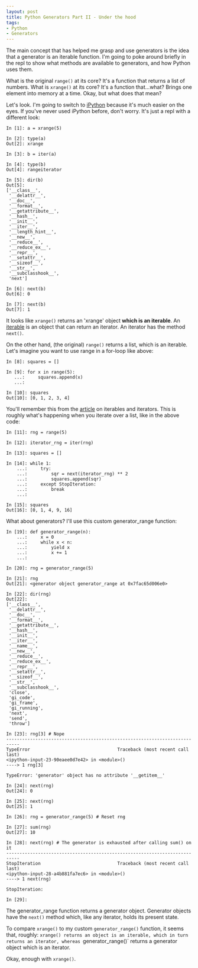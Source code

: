 ```yaml
---
layout: post
title: Python Generators Part II - Under the hood
tags:
- Python
- Generators
---
```


The main concept that has helped me grasp and use generators is the idea that a generator is an iterable function. I'm going to poke around briefly in the repl to show what methods are available to generators, and how Python uses them.

What is the original `range()` at its core? It's a function that returns a list of numbers. What is `xrange()` at its core? It's a function that...what? Brings one element into memory at a time. Okay, but what does that mean?

Let's look. I'm going to switch to [iPython](https://ipython.org/install.html) because it's much easier on the eyes. If you've never used iPython before, don't worry. It's just a repl with a different look:

```
In [1]: a = xrange(5)

In [2]: type(a)
Out[2]: xrange

In [3]: b = iter(a)

In [4]: type(b)
Out[4]: rangeiterator

In [5]: dir(b)
Out[5]:
['__class__',
 '__delattr__',
 '__doc__',
 '__format__',
 '__getattribute__',
 '__hash__',
 '__init__',
 '__iter__',
 '__length_hint__',
 '__new__',
 '__reduce__',
 '__reduce_ex__',
 '__repr__',
 '__setattr__',
 '__sizeof__',
 '__str__',
 '__subclasshook__',
 'next']

In [6]: next(b)
Out[6]: 0

In [7]: next(b)
Out[7]: 1
```

It looks like `xrange()` returns an 'xrange' object **which is an iterable**. An [iterable](http://reeddunkle.github.io/Python-Iterables-Iterators/) is an object that can return an iterator. An iterator has the method `next()`.

On the other hand, (the original) `range()` returns a list, which is an iterable. Let's imagine you want to use range in a for-loop like above:

```
In [8]: squares = []

In [9]: for x in range(5):
   ...:     squares.append(x)
   ...:

In [10]: squares
Out[10]: [0, 1, 2, 3, 4]
```

You'll remember this from the [article](http://reeddunkle.github.io/Python-Iterables-Iterators/) on iterables and iterators. This is roughly what's happening when you iterate over a list, like in the above code:

```
In [11]: rng = range(5)

In [12]: iterator_rng = iter(rng)

In [13]: squares = []

In [14]: while 1:
    ...:     try:
    ...:         sqr = next(iterator_rng) ** 2
    ...:         squares.append(sqr)
    ...:     except StopIteration:
    ...:         break
    ...:

In [15]: squares
Out[16]: [0, 1, 4, 9, 16]
```

What about generators? I'll use this custom generator_range function:

```
In [19]: def generator_range(n):
    ...:     x = 0
    ...:     while x < n:
    ...:         yield x
    ...:         x += 1
    ...:

In [20]: rng = generator_range(5)

In [21]: rng
Out[21]: <generator object generator_range at 0x7fac65d006e0>

In [22]: dir(rng)
Out[22]:
['__class__',
 '__delattr__',
 '__doc__',
 '__format__',
 '__getattribute__',
 '__hash__',
 '__init__',
 '__iter__',
 '__name__',
 '__new__',
 '__reduce__',
 '__reduce_ex__',
 '__repr__',
 '__setattr__',
 '__sizeof__',
 '__str__',
 '__subclasshook__',
 'close',
 'gi_code',
 'gi_frame',
 'gi_running',
 'next',
 'send',
 'throw']

In [23]: rng[3] # Nope
---------------------------------------------------------------------------
TypeError                                 Traceback (most recent call last)
<ipython-input-23-90eaee0d7e42> in <module>()
----> 1 rng[3]

TypeError: 'generator' object has no attribute '__getitem__'

In [24]: next(rng)
Out[24]: 0

In [25]: next(rng)
Out[25]: 1

In [26]: rng = generator_range(5) # Reset rng

In [27]: sum(rng)
Out[27]: 10

In [28]: next(rng) # The generator is exhausted after calling sum() on it
---------------------------------------------------------------------------
StopIteration                             Traceback (most recent call last)
<ipython-input-28-a4b881fa7ec6> in <module>()
----> 1 next(rng)

StopIteration:

In [29]:
```

The generator_range function returns a generator object. Generator objects have the `next()` method which, like any iterator, holds its present state.

To compare `xrange()` to my custom `generator_range()` function, it seems that, roughly: `xrange() returns an object is an iterable, which in turn returns an iterator, whereas `generator_range()` returns a generator object which is an iterator.

Okay, enough with `xrange()`.
